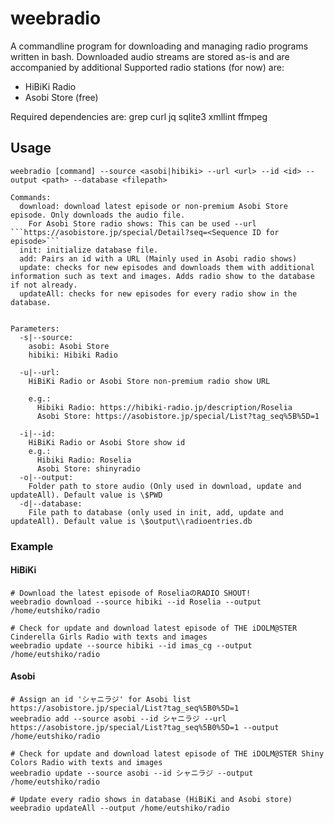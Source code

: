 # weebradio

A commandline program for downloading and managing radio programs written in bash. Downloaded audio streams are stored as-is and are accompanied by additional 
Supported radio stations (for now) are:

* HiBiKi Radio
* Asobi Store (free)

Required dependencies are: grep curl jq sqlite3 xmllint ffmpeg

## Usage
```
weebradio [command] --source <asobi|hibiki> --url <url> --id <id> --output <path> --database <filepath>

Commands:
  download: download latest episode or non-premium Asobi Store episode. Only downloads the audio file.
    For Asobi Store radio shows: This can be used --url ```https://asobistore.jp/special/Detail?seq=<Sequence ID for episode>```
  init: initialize database file.
  add: Pairs an id with a URL (Mainly used in Asobi radio shows)
  update: checks for new episodes and downloads them with additional information such as text and images. Adds radio show to the database if not already.
  updateAll: checks for new episodes for every radio show in the database.


Parameters:
  -s|--source:
    asobi: Asobi Store
    hibiki: Hibiki Radio

  -u|--url:
    HiBiKi Radio or Asobi Store non-premium radio show URL

    e.g.: 
      Hibiki Radio: https://hibiki-radio.jp/description/Roselia
      Asobi Store: https://asobistore.jp/special/List?tag_seq%5B%5D=1

  -i|--id:
    HiBiKi Radio or Asobi Store show id
    e.g.: 
      Hibiki Radio: Roselia
      Asobi Store: shinyradio
  -o|--output:
    Folder path to store audio (Only used in download, update and updateAll). Default value is \$PWD
  -d|--database:
    File path to database (only used in init, add, update and updateAll). Default value is \$output\\radioentries.db
```
### Example
#### HiBiKi
```
# Download the latest episode of RoseliaのRADIO SHOUT!
weebradio download --source hibiki --id Roselia --output /home/eutshiko/radio

# Check for update and download latest episode of THE iDOLM@STER Cinderella Girls Radio with texts and images
weebradio update --source hibiki --id imas_cg --output /home/eutshiko/radio
```

#### Asobi
```
# Assign an id 'シャニラジ' for Asobi list https://asobistore.jp/special/List?tag_seq%5B0%5D=1
weebradio add --source asobi --id シャニラジ --url https://asobistore.jp/special/List?tag_seq%5B0%5D=1 --output /home/eutshiko/radio

# Check for update and download latest episode of THE iDOLM@STER Shiny Colors Radio with texts and images
weebradio update --source asobi --id シャニラジ --output /home/eutshiko/radio
```

```
# Update every radio shows in database (HiBiKi and Asobi store)
weebradio updateAll --output /home/eutshiko/radio
```
